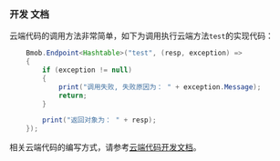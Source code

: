 ### 开发 文档

云端代码的调用方法非常简单，如下为调用执行云端方法`test`的实现代码：

```java
	Bmob.Endpoint<Hashtable>("test", (resp, exception) => 
	{
		if (exception != null)
		{
			print("调用失败, 失败原因为： " + exception.Message);
			return;
		}

		print("返回对象为： " + resp);
	});
```
相关云端代码的编写方式，请参考[云端代码开发文档](http://docs.bmob.cn/cloudcode/WEB/a_faststart/doc/index.html)。

